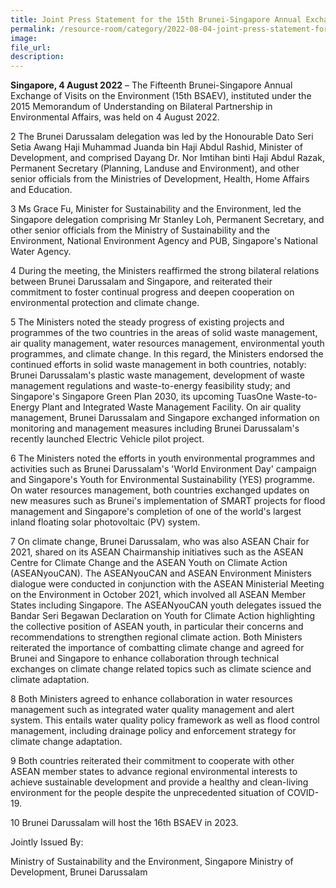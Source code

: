 ```yaml
---  
title: Joint Press Statement for the 15th Brunei-Singapore Annual Exchange of Visits
permalink: /resource-room/category/2022-08-04-joint-press-statement-for-the-15th-brunei-singapore-annual-exchange-of-visits  
image:  
file_url:  
description:  
---
```


**Singapore, 4 August 2022** – The Fifteenth Brunei-Singapore Annual Exchange of Visits on the Environment (15th BSAEV), instituted under the 2015 Memorandum of Understanding on Bilateral Partnership in Environmental Affairs, was held on 4 August 2022.

2 The Brunei Darussalam delegation was led by the Honourable Dato Seri Setia Awang Haji Muhammad Juanda bin Haji Abdul Rashid, Minister of Development, and comprised Dayang Dr. Nor Imtihan binti Haji Abdul Razak, Permanent Secretary (Planning, Landuse and Environment), and other senior officials from the Ministries of Development, Health, Home Affairs and Education.

3 Ms Grace Fu, Minister for Sustainability and the Environment, led the Singapore delegation comprising Mr Stanley Loh, Permanent Secretary, and other senior officials from the Ministry of Sustainability and the Environment, National Environment Agency and PUB, Singapore's National Water Agency.

4 During the meeting, the Ministers reaffirmed the strong bilateral relations between Brunei Darussalam and Singapore, and reiterated their commitment to foster continual progress and deepen cooperation on environmental protection and climate change.

5 The Ministers noted the steady progress of existing projects and programmes of the two countries in the areas of solid waste management, air quality management, water resources management, environmental youth programmes, and climate change. In this regard, the Ministers endorsed the continued efforts in solid waste management in both countries, notably: Brunei Darussalam's plastic waste management, development of waste management regulations and waste-to-energy feasibility study; and Singapore's Singapore Green Plan 2030, its upcoming TuasOne Waste-to-Energy Plant and Integrated Waste Management Facility. On air quality management, Brunei Darussalam and Singapore exchanged information on monitoring and management measures including Brunei Darussalam's recently launched Electric Vehicle pilot project.

6 The Ministers noted the efforts in youth environmental programmes and activities such as Brunei Darussalam's 'World Environment Day' campaign and Singapore's Youth for Environmental Sustainability (YES) programme. On water resources management, both countries exchanged updates on new measures such as Brunei's implementation of SMART projects for flood management and Singapore's completion of one of the world's largest inland floating solar photovoltaic (PV) system.

7 On climate change, Brunei Darussalam, who was also ASEAN Chair for 2021, shared on its ASEAN Chairmanship initiatives such as the ASEAN Centre for Climate Change and the ASEAN Youth on Climate Action (ASEANyouCAN). The ASEANyouCAN and ASEAN Environment Ministers dialogue were conducted in conjunction with the ASEAN Ministerial Meeting on the Environment in October 2021, which involved all ASEAN Member States including Singapore. The ASEANyouCAN youth delegates issued the Bandar Seri Begawan Declaration on Youth for Climate Action highlighting the collective position of ASEAN youth, in particular their concerns and recommendations to strengthen regional climate action. Both Ministers reiterated the importance of combatting climate change and agreed for Brunei and Singapore to enhance collaboration through technical exchanges on climate change related topics such as climate science and climate adaptation.

8 Both Ministers agreed to enhance collaboration in water resources management such as integrated water quality management and alert system. This entails water quality policy framework as well as flood control management, including drainage policy and enforcement strategy for climate change adaptation.

9 Both countries reiterated their commitment to cooperate with other ASEAN member states to advance regional environmental interests to achieve sustainable development and provide a healthy and clean-living environment for the people despite the unprecedented situation of COVID-19.

10 Brunei Darussalam will host the 16th BSAEV in 2023.

Jointly Issued By:

Ministry of Sustainability and the Environment, Singapore
Ministry of Development, Brunei Darussalam
